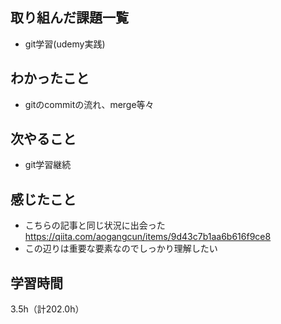 ## 取り組んだ課題一覧
- git学習(udemy実践)

## わかったこと
- gitのcommitの流れ、merge等々

## 次やること
- git学習継続

## 感じたこと
- こちらの記事と同じ状況に出会った　https://qiita.com/aogangcun/items/9d43c7b1aa6b616f9ce8
- この辺りは重要な要素なのでしっかり理解したい
  
## 学習時間
3.5h（計202.0h）
